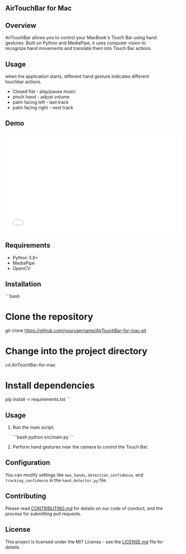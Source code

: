 ## AirTouchBar for Mac

## Overview

AirTouchBar allows you to control your MacBook's Touch Bar using hand gestures. Built on Python and MediaPipe, it uses computer vision to recognize hand movements and translate them into Touch Bar actions.

## Usage
when the application starts, different hand gesture indicates different touchbar actions.

- Closed fist - play/pause music
- pinch hand - adjust volume
- palm facing left - last track
- palm facing right - next track

## Demo

<iframe width="560" height="315" src="[https://www.youtube.com/embed/VIDEO_ID](https://www.youtube.com/watch?v=_3HRL63dFGE)" frameborder="0" allowfullscreen></iframe>


## Requirements

- Python 3.8+
- MediaPipe
- OpenCV

## Installation

\`\`\`bash
# Clone the repository
git clone https://github.com/yourusername/AirTouchBar-for-mac.git

# Change into the project directory
cd AirTouchBar-for-mac

# Install dependencies
pip install -r requirements.txt
\`\`\`

## Usage

1. Run the main script:

    \`\`\`bash
    python src/main.py
    \`\`\`

2. Perform hand gestures near the camera to control the Touch Bar.

## Configuration

You can modify settings like `max_hands`, `detection_confidence`, and `tracking_confidence` in the `hand_detector.py` file.

## Contributing

Please read [CONTRIBUTING.md](CONTRIBUTING.md) for details on our code of conduct, and the process for submitting pull requests.

## License

This project is licensed under the MIT License - see the [LICENSE.md](LICENSE.md) file for details.
